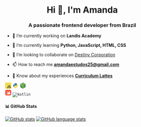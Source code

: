 <h1 align="center">Hi 👋, I'm Amanda</h1>
<h3 align="center">A passionate frontend developer from Brazil</h3>

- 🔭 I’m currently working on **Landis Academy**

- 🌱 I’m currently learning **Python, JavaScript, HTML, CSS**

- 👯 I’m looking to collaborate on [Destiny Corporation](https://github.com/Destiny-Corporation)

- 📫 How to reach me **amandaestudos25@gmail.com**

- 📄 Know about my experiences [**Curriculum Lattes**](http://lattes.cnpq.br/7162844542440669)
  
<code><img height="20" alt="javascript" src="https://raw.githubusercontent.com/github/explore/80688e429a7d4ef2fca1e82350fe8e3517d3494d/topics/javascript/javascript.png"></code>
<code><img height="20" alt="python" src="https://raw.githubusercontent.com/devicons/devicon/master/icons/python/python-original.svg"></code>
<code><img height="20" alt="nodejs" src="https://raw.githubusercontent.com/github/explore/80688e429a7d4ef2fca1e82350fe8e3517d3494d/topics/nodejs/nodejs.png"></code>  
<code><img height="20" alt="swift" src="https://raw.githubusercontent.com/devicons/devicon/master/icons/swift/swift-original.svg"></code>
<code><img height="20" alt="kotlin" src="https://www.vectorlogo.zone/logos/kotlinlang/kotlinlang-icon.svg"></code>    


#### 📊 GitHub Stats

[![GitHub stats](https://github-readme-stats.vercel.app/api?username=amandavical&hide=stars&hide_title=true&include_all_commits=true&show_icons=true&count_private=true&theme=default)](https://github.com/anuraghazra/github-readme-stats)
[![GitHub language stats](https://github-readme-stats.vercel.app/api/top-langs/?username=amandavical&layout=compact&langs_count=4&theme=default)](https://github.com/anuraghazra/github-readme-stats)


